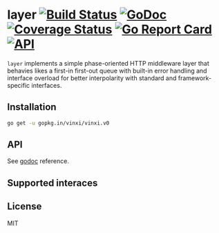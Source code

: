 # layer [![Build Status](https://travis-ci.org/vinxi/vinxi.png)](https://travis-ci.org/vinxi/vinxi) [![GoDoc](https://godoc.org/github.com/vinxi/vinxi?status.svg)](https://godoc.org/github.com/vinxi/vinxi) [![Coverage Status](https://coveralls.io/repos/github/vinxi/vinxi/badge.svg?branch=feat%2Finheritance)](https://coveralls.io/github/vinxi/vinxi?branch=feat%2Finheritance) [![Go Report Card](https://goreportcard.com/badge/github.com/vinxi/vinxi)](https://goreportcard.com/report/github.com/vinxi/vinxi) [![API](https://img.shields.io/badge/vinxi-core-green.svg?style=flat)](https://godoc.org/github.com/vinxi/vinxi) 

`layer` implements a simple phase-oriented HTTP middleware layer that behavies likes a first-in first-out queue with built-in error handling and interface overload for better interpolarity with standard and framework-specific interfaces.

## Installation

```bash
go get -u gopkg.in/vinxi/vinxi.v0
```

## API

See [godoc](https://godoc.org/github.com/vinxi/vinxi) reference.

## Supported interaces

## License

MIT
